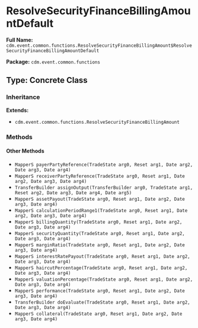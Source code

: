 # ResolveSecurityFinanceBillingAmountDefault

**Full Name:** `cdm.event.common.functions.ResolveSecurityFinanceBillingAmount$ResolveSecurityFinanceBillingAmountDefault`

**Package:** `cdm.event.common.functions`

## Type: Concrete Class

### Inheritance

**Extends:**
- `cdm.event.common.functions.ResolveSecurityFinanceBillingAmount`

### Methods

#### Other Methods

- `MapperS payerPartyReference(TradeState arg0, Reset arg1, Date arg2, Date arg3, Date arg4)`
- `MapperS receiverPartyReference(TradeState arg0, Reset arg1, Date arg2, Date arg3, Date arg4)`
- `TransferBuilder assignOutput(TransferBuilder arg0, TradeState arg1, Reset arg2, Date arg3, Date arg4, Date arg5)`
- `MapperS assetPayout(TradeState arg0, Reset arg1, Date arg2, Date arg3, Date arg4)`
- `MapperS calculationPeriodRange1(TradeState arg0, Reset arg1, Date arg2, Date arg3, Date arg4)`
- `MapperS billingQuantity(TradeState arg0, Reset arg1, Date arg2, Date arg3, Date arg4)`
- `MapperS securityQuantity(TradeState arg0, Reset arg1, Date arg2, Date arg3, Date arg4)`
- `MapperS marginRatio(TradeState arg0, Reset arg1, Date arg2, Date arg3, Date arg4)`
- `MapperS interestRatePayout(TradeState arg0, Reset arg1, Date arg2, Date arg3, Date arg4)`
- `MapperS haircutPercentage(TradeState arg0, Reset arg1, Date arg2, Date arg3, Date arg4)`
- `MapperS valuationPercentage(TradeState arg0, Reset arg1, Date arg2, Date arg3, Date arg4)`
- `MapperS performance(TradeState arg0, Reset arg1, Date arg2, Date arg3, Date arg4)`
- `TransferBuilder doEvaluate(TradeState arg0, Reset arg1, Date arg2, Date arg3, Date arg4)`
- `MapperS collateral(TradeState arg0, Reset arg1, Date arg2, Date arg3, Date arg4)`

